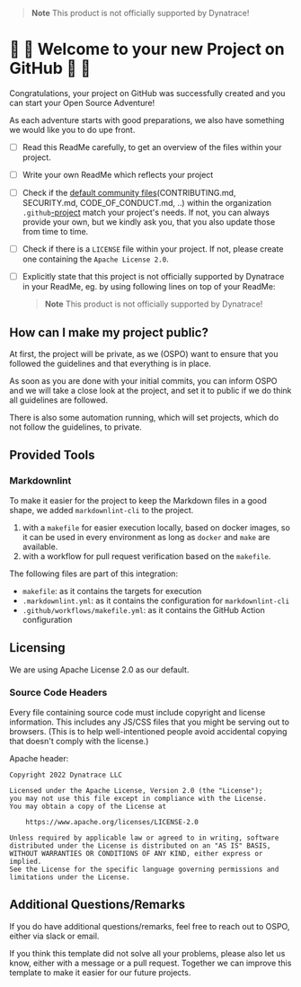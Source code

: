> **Note**
> This product is not officially supported by Dynatrace!

# :tada: :tada: Welcome to your new Project on GitHub :tada: :tada:

Congratulations, your project on GitHub was successfully created and you can start your Open Source Adventure!

As each adventure starts with good preparations, we also have something we would like you to do upe front.

- [ ] Read this ReadMe carefully, to get an overview of the files within your project.
- [ ] Write your own ReadMe which reflects your project
- [ ] Check if the [default community files](https://docs.github.com/en/communities/setting-up-your-project-for-healthy-contributions/creating-a-default-community-health-file)(CONTRIBUTING.md, SECURITY.md, CODE_OF_CONDUCT.md, ..) within the organization `.github`[-project](https://github.com/dynatrace-oss/.github/) match your project's needs. If not, you can always provide your own, but we kindly ask you, that you also update those from time to time.
- [ ] Check if there is a `LICENSE` file within your project. If not, please create one containing the `Apache License 2.0`.
- [ ] Explicitly state that this project is not officially supported by Dynatrace in your ReadMe, eg. by using following lines on top of your ReadMe:
    
    > **Note**
    > This product is not officially supported by Dynatrace!

## How can I make my project public?

At first, the project will be private, as we (OSPO) want to ensure that you followed the guidelines and that everything is in place.

As soon as you are done with your initial commits, you can inform OSPO and we will take a close look at the project, and set it to public if we do think all guidelines are followed.

There is also some automation running, which will set projects, which do not follow the guidelines, to private.

## Provided Tools

### Markdownlint

To make it easier for the project to keep the Markdown files in a good shape, we added `markdownlint-cli` to the project.

1. with a `makefile` for easier execution locally, based on docker images, so it can be used in every environment as long as `docker` and `make` are available.
1. with a workflow for pull request verification based on the `makefile`.

The following files are part of this integration:

- `makefile`: as it contains the targets for execution
- `.markdownlint.yml`: as it contains the configuration for `markdownlint-cli`
- `.github/workflows/makefile.yml`: as it contains the GitHub Action configuration

## Licensing

We are using Apache License 2.0 as our default.

### Source Code Headers

Every file containing source code must include copyright and license
information. This includes any JS/CSS files that you might be serving out to
browsers. (This is to help well-intentioned people avoid accidental copying that
doesn't comply with the license.)

Apache header:

    Copyright 2022 Dynatrace LLC

    Licensed under the Apache License, Version 2.0 (the "License");
    you may not use this file except in compliance with the License.
    You may obtain a copy of the License at

        https://www.apache.org/licenses/LICENSE-2.0

    Unless required by applicable law or agreed to in writing, software
    distributed under the License is distributed on an "AS IS" BASIS,
    WITHOUT WARRANTIES OR CONDITIONS OF ANY KIND, either express or implied.
    See the License for the specific language governing permissions and
    limitations under the License.

## Additional Questions/Remarks

If you do have additional questions/remarks, feel free to reach out to OSPO, either via slack or email.

If you think this template did not solve all your problems, please also let us know, either with a message or a pull request.
Together we can improve this template to make it easier for our future projects.
